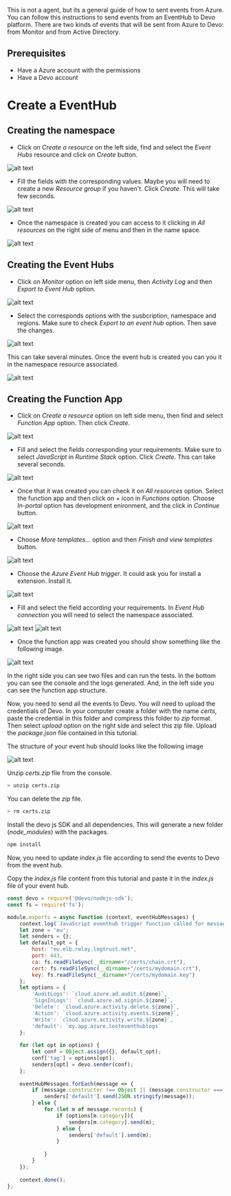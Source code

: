 
This is not a agent, but its a general guide of how to sent events from Azure. 
You can follow this instructions to send events from an EventHub to Devo platform.
There are two kinds of events that will be sent from Azure to Devo: from Monitor and from Active Directory.

## Prerequisites
- Have a Azure account with the permissions
- Have a Devo account


# Create a EventHub

## Creating the namespace

- Click on _Create a resource_ on the left side, find and select the _Event Hubs_ resource and click on _Create_ button.

![alt text](resources/step_1.png)

- Fill the fields with the corresponding values. Maybe you will need to create a new _Resource group_ if you haven't.
Click _Create_. This will take few seconds.

![alt text](resources/step_2.png)

- Once the namespace is created you can access to it clicking in _All resources_ on the right side of menu and then in the name space.

![alt text](resources/step_3.png)

## Creating the Event Hubs

- Click on _Monitor_ option on left side menu, then _Activity Log_ and then _Export to Event Hub_ option.

![alt text](resources/step_4.png)

- Select the corresponds options with the susbcription, namespace and regions. Make sure to check _Export to an event hub_ option. 
Then save the changes.

![alt text](resources/step_5.png)

This can take several minutes. Once the event hub is created you can you it in the namespace resource associated.

![alt text](resources/step_6.png)


## Creating the Function App
- Click on _Create a resource_ option on left side menu, then find and select _Function App_ option. Then click _Create_.

![alt text](resources/step_7.png)

- Fill and select the fields corresponding your requirements. Make sure to select _JavaScript_ in _Runtime Stack_ option. 
Click _Create_. This can take several seconds.

![alt text](resources/step_8.png)

- Once that it was created you can check it on _All resources_ option. Select the function app and then click on _*+*_ icon in _Functions_ option.
Choose _In-portal_ option has development enironment, and the click in _Continue_ button.

![alt text](resources/step_9.png)

- Choose _More templates..._ option and then _Finish and view templates_ button.

![alt text](resources/step_10.png)

- Choose the _Azure Event Hub trigger_. It could ask you for install a extension. Install it.

![alt text](resources/step_12.png)

- Fill and select the field according your requirements. In _Event Hub connection_ you will need to select the namespace associated.

![alt text](resources/step_13.png)
![alt text](resources/step_14.png)

- Once the function app was created you should show something like the following image.

![alt text](resources/step_15.png)

In the right side you can see two files and can run the tests. 
In the bottom you can see the console and the logs generated. 
And, in the left side you can see the function app structure.

Now, you need to send all the events to Devo. You will need to upload the credentials of Devo. 
In your computer create a folder with the name _certs_, paste the credential in this folder and compress this folder to _zip_ format.
Then select _upload_ option on the right side and select this zip file. 
Upload the _package.json_ file contained in this tutorial.

The structure of your event hub should looks like the following image

![alt text](resources/step_16.png)

Unzip _certs.zip_ file from the console. 

````bash
> unzip certs.zip
````

You can delete the _zip_ file.

````bash
> rm certs.zip
````

Install the devo js SDK and all dependencies. This will generate a new folder (_node_modules_) with the packages.

```bash
npm install
```

Now, you need to update _index.js_ file according to send the events to Devo from the event hub. 

Copy the _index.js_ file content from this tutorial and paste it in the _index.js_ file of your event hub.

````javascript
const devo = require('@devo/nodejs-sdk');
const fs = require('fs');

module.exports = async function (context, eventHubMessages) {
    context.log(`JavaScript eventhub trigger function called for message array ${eventHubMessages}`);
    let zone = 'eu';
    let senders = {};
    let default_opt = {
        host: "eu.elb.relay.logtrust.net",
        port: 443,
        ca: fs.readFileSync(__dirname+"/certs/chain.crt"),
        cert: fs.readFileSync(__dirname+"/certs/mydomain.crt"),
        key: fs.readFileSync(__dirname+"/certs/mydomain.key")
    };
    let options = {
        'AuditLogs': `cloud.azure.ad.audit.${zone}`,
        'SignInLogs': `cloud.azure.ad.signin.${zone}`,
        'Delete': `cloud.azure.activity.delete.${zone}`,
        'Action': `cloud.azure.activity.events.${zone}`,
        'Write': `cloud.azure.activity.write.${zone}`,
        'default': `my.app.azure.losteventhublogs`
    };
    
    for (let opt in options) {
        let conf = Object.assign({}, default_opt);
        conf['tag'] = options[opt];
        senders[opt] = devo.sender(conf);
    };
    
    eventHubMessages.forEach(message => {
        if (message.constructor !== Object || (message.constructor === Object && !message['records'] )) {
            senders['default'].send(JSON.stringify(message));
        } else {
            for (let m of message.records) {
                if (options[m.category]){
                    senders[m.category].send(m);
                } else {
                    senders['default'].send(m);
                }
                
            }
        }
    });
    
    context.done();    
};
````
